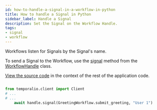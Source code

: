 ```yaml
---
id: how-to-handle-a-signal-in-a-workflow-in-python
title: How to handle a Signal in Python
sidebar_label: Handle a Signal
description: Set the Signal on the Workflow Handle.
tags:
- signal
- workflow
---
```


<!-- DO NOT EDIT THIS FILE DIRECTLY.
THIS FILE IS GENERATED from https://github.com/temporalio/documentation/blob/main/sample-apps/python/signal_your_workflow/signal_dacx.py. -->

Workflows listen for Signals by the Signal's name.

To send a Signal to the Workflow, use the [signal](https://python.temporal.io/temporalio.client.WorkflowHandle.html#signal) method from the [WorkflowHandle](https://python.temporal.io/temporalio.client.WorkflowHandle.html) class.

<div class="copycode-notice-container"><a href="https://github.com/temporalio/documentation/blob/main/sample-apps/python/signal_your_workflow/signal_dacx.py">View the source code</a> in the context of the rest of the application code.</div>

```python

from temporalio.client import Client
# ...
# ...
    await handle.signal(GreetingWorkflow.submit_greeting, "User 1")
```

